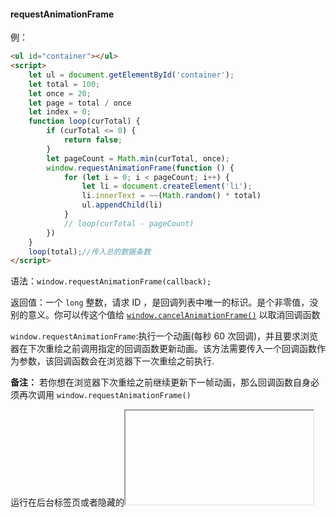 #### requestAnimationFrame

例：

```html
<ul id="container"></ul>
<script>
    let ul = document.getElementById('container');
    let total = 100;
    let once = 20;
    let page = total / once
    let index = 0;
    function loop(curTotal) {
        if (curTotal <= 0) {
            return false;
        }
        let pageCount = Math.min(curTotal, once);
        window.requestAnimationFrame(function () {
            for (let i = 0; i < pageCount; i++) {
                let li = document.createElement('li');
                li.innerText = ~~(Math.random() * total)
                ul.appendChild(li)
            }
            // loop(curTotal - pageCount)
        })
    }
    loop(total);//传入总的数据条数
</script>
```

语法：`window.requestAnimationFrame(callback);`

返回值：一个 `long` 整数，请求 ID ，是回调列表中唯一的标识。是个非零值，没别的意义。你可以传这个值给 [`window.cancelAnimationFrame()`](https://developer.mozilla.org/zh-CN/docs/Web/API/Window/cancelAnimationFrame) 以取消回调函数

`window.requestAnimationFrame`:执行一个动画(每秒 60 次回调)，并且要求浏览器在下次重绘之前调用指定的回调函数更新动画。该方法需要传入一个回调函数作为参数，该回调函数会在浏览器下一次重绘之前执行.

**备注：** 若你想在浏览器下次重绘之前继续更新下一帧动画，那么回调函数自身必须再次调用 `window.requestAnimationFrame()`

运行在后台标签页或者隐藏的<iframe> 里时，`requestAnimationFrame()` 会被暂停调用以提升性能和电池寿命。

在同一个帧中的多个回调函数，它们每一个都会接受到一个相同的时间戳，即使在计算上一个回调函数的工作负载期间已经消耗了一些时间



范例：

```js
const element = document.getElementById('some-element-you-want-to-animate');
let start, previousTimeStamp;
let done = false

function step(timestamp) {
  if (start === undefined) {
    start = timestamp;
  }
  const elapsed = timestamp - start;

  if (previousTimeStamp !== timestamp) {
    // 这里使用 `Math.min()` 确保元素刚好停在 200px 的位置。
    const count = Math.min(0.1 * elapsed, 200);
    element.style.transform = 'translateX(' + count + 'px)';
    if (count === 200) done = true;
  }

  if (elapsed < 2000) { // 在两秒后停止动画
    previousTimeStamp = timestamp;
    if (!done) {
      window.requestAnimationFrame(step);
    }
  }
}

window.requestAnimationFrame(step);
```



#### DocumentFragment（文档接口），优于动画

案列：

```js
const list = document.querySelector('#list')
const fruits = ['Apple', 'Orange', 'Banana', 'Melon']
//创建虚拟dom
const fragment = new DocumentFragment()

fruits.forEach((fruit) => {
  const li = document.createElement('li')
  li.textContent = fruit
  fragment.appendChild(li)//类似添加到虚拟dom中
})
//最终添加到正式节点
list.appendChild(fragment)
```



**`DocumentFragment`**，文档片段接口，表示一个没有父对象的最小文档对象。

它被作为一个轻量版的 [`Document`](https://developer.mozilla.org/zh-CN/docs/Web/API/Document) 使用，就像标准的 document 一样，存储由节点（nodes）组成的文档结构。

与 document 相比，最大的区别是它不是真实 DOM 树的一部分，它的变化不会触发 DOM 树的[重新渲染](https://developer.mozilla.org/zh-CN/docs/Glossary/Reflow)，且不会对性能产生影响。

**构造函数**:

- [`DocumentFragment()`](https://developer.mozilla.org/zh-CN/docs/Web/API/DocumentFragment/DocumentFragment)

  创建并返回一个新的 `DocumentFragment` 对象。

**属性**

*该接口没有特殊的属性，其属性都继承自 [`Node`](https://developer.mozilla.org/zh-CN/docs/Web/API/Node)。*

- [`DocumentFragment.childElementCount` (en-US) 只读

  返回所有属于 `DocumentFragment` 的 [`Element`](https://developer.mozilla.org/zh-CN/docs/Web/API/Element) 类型的子对象。

- [`DocumentFragment.children` en-US)只读

  返回一个实时的 [`HTMLCollection`](https://developer.mozilla.org/zh-CN/docs/Web/API/HTMLCollection)，其中包含了所有属于 `DocumentFragment` 的 [`Element`](https://developer.mozilla.org/zh-CN/docs/Web/API/Element) 类型的子对象。

- [`ParentNode.firstElementChild` (en-US)](https://developer.mozilla.org/en-US/docs/Web/API/Element/firstElementChild) 只读

  返回 `DocumentFragment` 的第一个 [`Element`](https://developer.mozilla.org/zh-CN/docs/Web/API/Element) 类型的子对象，如果没有则返回 `null`。

- [`ParentNode.lastElementChild` (en-US)](https://developer.mozilla.org/en-US/docs/Web/API/Element/lastElementChild) 只读

  返回 `DocumentFragment` 的最后一个 [`Element`](https://developer.mozilla.org/zh-CN/docs/Web/API/Element) 类型的子对象，如果没有则返回 `null`。

**方法**:

*该接口继承 [`Node`](https://developer.mozilla.org/zh-CN/docs/Web/API/Node) 的全部方法。*

- [`DocumentFragment.append()` (en-US)](https://developer.mozilla.org/en-US/docs/Web/API/DocumentFragment/append)

  在文档片段的最后一个子对象后插入一组 [`Node`](https://developer.mozilla.org/zh-CN/docs/Web/API/Node) 或字符串对象。

- [`DocumentFragment.prepend()` (en-US)](https://developer.mozilla.org/en-US/docs/Web/API/DocumentFragment/prepend)

  在文档片段的第一个元素前插入一组 [`Node`](https://developer.mozilla.org/zh-CN/docs/Web/API/Node) 或字符串对象。

- [`DocumentFragment.querySelector()`](https://developer.mozilla.org/zh-CN/docs/Web/API/DocumentFragment/querySelector)

  返回在 `DocumentFragment` 中以文档顺序排列的第一个符合指定选择器的 [`Element`](https://developer.mozilla.org/zh-CN/docs/Web/API/Element) 节点。

- [`DocumentFragment.querySelectorAll()`](https://developer.mozilla.org/zh-CN/docs/Web/API/DocumentFragment/querySelectorAll)

  返回在 `DocumentFragment` 中所有的符合指定选择器的 [`Element`](https://developer.mozilla.org/zh-CN/docs/Web/API/Element) 节点组成的 `NodeList` 数组。

- `DocumentFragment.getElementById()`

  返回在 `DocumentFragment` 中以文档顺序排列的第一个符合指定 ID 选择器的 [`Element`](https://developer.mozilla.org/zh-CN/docs/Web/API/Element) 节点。与 `Document.getElementById()` 作用相同。

**使用说明**

最常用的方法是使用 `DocumentFragment` 创建并组成一个 DOM 子树，然后使用 [`Node`](https://developer.mozilla.org/zh-CN/docs/Web/API/Node) 接口方法（如：[`appendChild()`](https://developer.mozilla.org/zh-CN/docs/Web/API/Node/appendChild) 或 [`insertBefore()`](https://developer.mozilla.org/zh-CN/docs/Web/API/Node/insertBefore)）将其插入到 DOM 中。这种情况下会插入片段的所有子节点，并留下一个空的 `DocumentFragment`。因为所有的节点会被一次插入到文档中，所以仅会发生一个重渲染的操作，而不是每个节点分别被插入到文档中从而发生多次重渲染的操作。

该接口在 Web 组件（Web components）中也非常有用：[`](https://developer.mozilla.org/zh-CN/docs/Web/HTML/Element/template) 元素在其 [`HTMLTemplateElement.content`](https://developer.mozilla.org/zh-CN/docs/Web/API/HTMLTemplateElement/content) 属性中包含了一个 `DocumentFragment`。

可以使用 [`document.createDocumentFragment`](https://developer.mozilla.org/zh-CN/docs/Web/API/Document/createDocumentFragment) 方法或者构造函数来创建一个空的 `DocumentFragment`。



#### importNode(节点克隆)

语法;document.importNode(*node*,*deep*)

```js
let clone = document.importNode(t.content, true);

----2------------------
 var frame=document.getElementsByTagName("iframe")[0]
var h=frame.contentWindow.document.getElementsByTagName("h1")[0];
var x=document.importNode(h,true);
```

importNode() 方法把一个节点从另一个文档复制到该文档以便应用。

imported 节点可以试试任何节点类型。

参数2：必须，设置为 *true*，那么还要复制该节点的所有子孙节点。





#### 节点模板template

template中的内容不被显示，但可以使用JavaScript操作，取出模板节点，

在模板中添加内容后，使用importNode来深克隆一个节点。

找到要添加内容的真实节点，使用appendChild（）来添加模板复制过来的内容，后续可以再次修改模板，复制，添加。

例：

```html
<table id="producttable">
  <thead>
    <tr>
      <td>UPC_Code</td>
      <td>Product_Name</td>
    </tr>
  </thead>
  <tbody>
    <!-- 现有数据可以可选地包括在这里 -->
  </tbody>
</table>

<template id="productrow">
  <tr>
    <td class="record"></td>
    <td></td>
  </tr>
</template>
```



```js
// 通过检查来测试浏览器是否支持 HTML 模板元素
// 用于保存模板元素的内容属性。
if ('content' in document.createElement('template')) {

  // 使用现有的 HTML tbody 实例化表和该行与模板
  let t = document.querySelector('#productrow'),
  td = t.content.querySelectorAll("td");
  td[0].textContent = "1235646565";
  td[1].textContent = "Stuff";

  // 克隆新行并将其插入表中
  let tb = document.getElementsByTagName("tbody");
  let clone = document.importNode(t.content, true);
  tb[0].appendChild(clone);

  // 创建一个新行
  td[0].textContent = "0384928528";
  td[1].textContent = "Acme Kidney Beans";

  // 克隆新行并将其插入表中
  let clone2 = document.importNode(t.content, true);
  tb[0].appendChild(clone2);

} else {
  // 找到另一种方法来添加行到表，因为不支持 HTML 模板元素。
```

最终为：

| UPC_Code   | Product_Name      |
| ---------- | ----------------- |
| 1235646565 | Stuff             |
| 0384928528 | Acme Kidney Beans |







#### **`requestIdleCallback()`**

**`window.requestIdleCallback()`** 方法插入一个函数，在浏览器空闲时期被调用。这使开发者能够在主事件循环上执行后台和低优先级工作，而不会影响延迟关键事件，如动画和输入响应。函数一般会按先进先调用的顺序执行，然而，如果回调函数指定了执行超时时间`timeout`，则有可能为了在超时前执行函数而打乱执行顺序。

你可以在空闲回调函数中调用 **`requestIdleCallback()`**，以便在下一次通过事件循环之前调度另一个回调。





语法：

```js
var handle = window.requestIdleCallback(callback[, options])
```

返回值

一个 ID，可以把它传入 [`Window.cancelIdleCallback()`](https://developer.mozilla.org/zh-CN/docs/Web/API/Window/cancelIdleCallback) 方法来结束回调。

```
callback
```



一个在事件循环空闲时即将被调用的函数的引用。函数会接收到一个名为 [`IdleDeadline`](https://developer.mozilla.org/zh-CN/docs/Web/API/IdleDeadline) 的参数，这个参数可以获取当前空闲时间以及回调是否在超时时间前已经执行的状态。

`options` 可选

包括可选的配置参数。具有如下属性：

- `timeout`： 如果指定了 timeout，并且有一个正值，而回调在 timeout 毫秒过后还没有被调用，那么回调任务将放入事件循环中排队，即使这样做有可能对性能产生负面影响。





- [`window.cancelIdleCallback()`](https://developer.mozilla.org/zh-CN/docs/Web/API/Window/cancelIdleCallback)
- [`IdleDeadline`](https://developer.mozilla.org/zh-CN/docs/Web/API/IdleDeadline)
- [`window.setTimeout()`](https://developer.mozilla.org/zh-CN/docs/Web/API/setTimeout)
- [`window.setInterval()`](https://developer.mozilla.org/zh-CN/docs/Web/API/setInterval)
- [`window.requestAnimationFrame`](https://developer.mozilla.org/zh-CN/docs/Web/API/Window/requestAnimationFrame)





#### Generator

**生成器**对象是由一个 [generator function](https://developer.mozilla.org/zh-CN/docs/Web/JavaScript/Reference/Statements/function*) 返回的，并且它符合[可迭代协议](https://developer.mozilla.org/zh-CN/docs/Web/JavaScript/Reference/Iteration_protocols#iterable)和[迭代器协议](https://developer.mozilla.org/zh-CN/docs/Web/JavaScript/Reference/Iteration_protocols#iterator)。



语法：

```js
function* gen() {
  yield 1;
  yield 2;
  yield 3;
}

let g = gen();
// "Generator { }"
```

##### [方法](https://developer.mozilla.org/zh-CN/docs/Web/JavaScript/Reference/Global_Objects/Generator#方法)

- [`Generator.prototype.next()`](https://developer.mozilla.org/zh-CN/docs/Web/JavaScript/Reference/Global_Objects/Generator/next)

  返回一个由 [`yield`](https://developer.mozilla.org/zh-CN/docs/Web/JavaScript/Reference/Operators/yield)表达式生成的值。

- [`Generator.prototype.return()`](https://developer.mozilla.org/zh-CN/docs/Web/JavaScript/Reference/Global_Objects/Generator/return)

  返回给定的值并结束生成器。

- [`Generator.prototype.throw()`](https://developer.mozilla.org/zh-CN/docs/Web/JavaScript/Reference/Global_Objects/Generator/throw)

  向生成器抛出一个错误。



##### [一个无限迭代器](https://developer.mozilla.org/zh-CN/docs/Web/JavaScript/Reference/Global_Objects/Generator#一个无限迭代器)



```js
function* idMaker(){
    let index = 0;
    while(true)
        yield index++;
}

let gen = idMaker(); // "Generator { }"

console.log(gen.next().value);
// 0
console.log(gen.next().value);
// 1
console.log(gen.next().value);
// 2
// ...
```





#### 相关问题

###### 为什么会出现闪屏现象呢？

`FPS`表示的是每秒钟画面更新次数。我们平时所看到的连续画面都是由一幅幅静止画面组成的，每幅画面称为一 `帧`， `FPS`是描述 `帧`变化速度的物理量。

大多数电脑显示器的刷新频率是60Hz，大概相当于每秒钟重绘60次， `FPS`为60frame/s，为这个值的设定受屏幕分辨率、屏幕尺寸和显卡的影响。

因此，当你对着电脑屏幕什么也不做的情况下，大多显示器也会以每秒60次的频率正在不断的更新屏幕上的图像。

为什么你感觉不到这个变化？

那是因为人的眼睛有视觉停留效应，即前一副画面留在大脑的印象还没消失，紧接着后一副画面就跟上来了， 这中间只间隔了16.7ms(1000/60≈16.7)，所以会让你误以为屏幕上的图像是静止不动的。

而屏幕给你的这种感觉是对的，试想一下，如果刷新频率变成1次/秒，屏幕上的图像就会出现严重的闪烁， 这样就很容易引起眼睛疲劳、酸痛和头晕目眩等症状。

大多数浏览器都会对重绘操作加以限制，不超过显示器的重绘频率，因为即使超过那个频率用户体验也不会有提升。因此，最平滑动画的最佳循环间隔是1000ms/60，约等于16.6ms。

直观感受，不同帧率的体验：

- 帧率能够达到 50 ～ 60 FPS 的动画将会相当流畅，让人倍感舒适；
- 帧率在 30 ～ 50 FPS 之间的动画，因各人敏感程度不同，舒适度因人而异；
- 帧率在 30 FPS 以下的动画，让人感觉到明显的卡顿和不适感；
- 帧率波动很大的动画，亦会使人感觉到卡顿。

###### 简单聊一下 setTimeout 和闪屏现象

- `setTimeout`的执行时间并不是确定的。在JS中， `setTimeout`任务被放进事件队列中，只有主线程执行完才会去检查事件队列中的任务是否需要执行，因此 `setTimeout`的实际执行时间可能会比其设定的时间晚一些。
- 刷新频率受屏幕分辨率和屏幕尺寸的影响，因此不同设备的刷新频率可能会不同，而 `setTimeout`只能设置一个固定时间间隔，这个时间不一定和屏幕的刷新时间相同。

以上两种情况都会导致setTimeout的执行步调和屏幕的刷新步调不一致。

在 `setTimeout`中对dom进行操作，必须要等到屏幕下次绘制时才能更新到屏幕上，如果两者步调不一致，就可能导致中间某一帧的操作被跨越过去，而直接更新下一帧的元素，从而导致丢帧现象。

###### 使用 requestAnimationFrame

与 `setTimeout`相比， `requestAnimationFrame`最大的优势是由系统来决定回调函数的执行时机。

如果屏幕刷新率是60Hz,那么回调函数就每16.7ms被执行一次，如果刷新率是75Hz，那么这个时间间隔就变成了1000/75=13.3ms，换句话说就是， `requestAnimationFrame`的步伐跟着系统的刷新步伐走。它能保证回调函数在屏幕每一次的刷新间隔中只被执行一次，这样就不会引起丢帧现象。